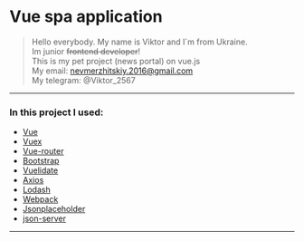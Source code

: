 # Vue spa application
> Hello everybody. My name is Viktor and I`m from Ukraine.  
> Im junior ~~frontend developer~~!  
> This is my pet project (news portal) on vue.js  
> My email: nevmerzhitskiy.2016@gmail.com  
> My telegram: @Viktor_2567 
---
### In this project I used:
* [Vue]
* [Vuex]
* [Vue-router]
* [Bootstrap]
* [Vuelidate]
* [Axios]
* [Lodash]
* [Webpack]
* [Jsonplaceholder]
* [json-server]
---



[//]: # (These are reference links used in the body of this note and get stripped out when the markdown processor does its job. There is no need to format nicely because it shouldn't be seen. Thanks SO - http://stackoverflow.com/questions/4823468/store-comments-in-markdown-syntax)


   [Vue]: <https://vuejs.org>
   [Vuex]: <https://vuex.vuejs.org/>
   [Vue-router]: <https://router.vuejs.org/>
   [Bootstrap]: <https://getbootstrap.com>
   [Vuelidate]: <https://vuelidate.js.org>
   [Axios]: <https://github.com/axios/axios>
   [Lodash]: <https://lodash.com>
   [Webpack]: <https://webpack.js.org/>
   [VK]: <https://vk.com/aleksandrtamrazov>
   [Jsonplaceholder]: <http://jsonplaceholder.typicode.com/>
   [Reqres]: <https://reqres.in/>
   [json-server]: <https://github.com/typicode/json-server/>
